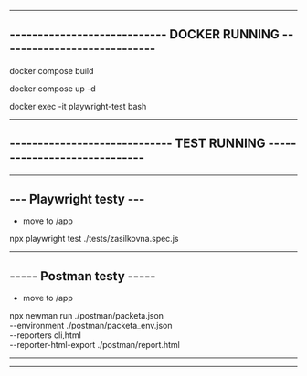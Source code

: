 ------------------------------------------------------------------------
---------------------------- DOCKER RUNNING ----------------------------
------------------------------------------------------------------------

docker compose build

docker compose up -d

docker exec -it playwright-test bash



------------------------------------------------------------------------
----------------------------- TEST RUNNING -----------------------------
------------------------------------------------------------------------


------------------------
--- Playwright testy ---
------------------------

- move to /app

npx playwright test ./tests/zasilkovna.spec.js



-------------------------
----- Postman testy -----
-------------------------

- move to /app

npx newman run ./postman/packeta.json \
  --environment ./postman/packeta_env.json \
  --reporters cli,html \
  --reporter-html-export ./postman/report.html


------------------------------------------------------------------------
------------------------------------------------------------------------
